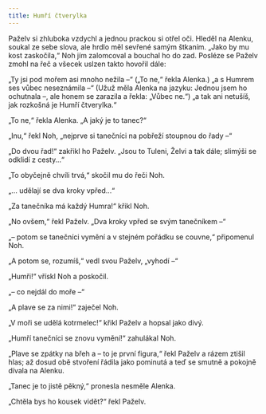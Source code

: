 ```yaml
---
title: Humří čtverylka
---
```


Paželv si zhluboka vzdychl a jednou prackou si otřel oči. Hleděl na Alenku, soukal ze sebe slova, ale hrdlo měl sevřené samým štkaním. „Jako by mu kost zaskočila,“ Noh jím zalomcoval a bouchal ho do zad. Posléze se Paželv zmohl na řeč a všecek uslzen takto hovořil dále:

  

„Ty jsi pod mořem asi mnoho nežila –“ („To ne,“ řekla Alenka.) „a s Humrem ses vůbec neseznámila –“ (Užuž měla Alenka na jazyku: Jednou jsem ho ochutnala –, ale honem se zarazila a řekla: „Vůbec ne.“) „a tak ani netušíš, jak rozkošná je Humří čtverylka.“

„To ne,“ řekla Alenka. „A jaký je to tanec?“

„Inu,“ řekl Noh, „nejprve si tanečníci na pobřeží stoupnou do řady –“

„Do dvou řad!“ zakřikl ho Paželv. „Jsou to Tuleni, Želvi a tak dále; slimýši se odklidí z cesty…“

„To obyčejně chvíli trvá,“ skočil mu do řeči Noh.

„… udělají se dva kroky vpřed…“

„Za tanečníka má každý Humra!“ křikl Noh.

„No ovšem,“ řekl Paželv. „Dva kroky vpřed se svým tanečníkem –“

„– potom se tanečníci vymění a v stejném pořádku se couvne,“ připomenul Noh.

„A potom se, rozumíš,“ vedl svou Paželv, „vyhodí –“

„Humři!“ vřískl Noh a poskočil.

„– co nejdál do moře –“

„A plave se za nimi!“ zaječel Noh.

„V moři se udělá kotrmelec!“ křikl Paželv a hopsal jako divý.

„Humří tanečníci se znovu vymění!“ zahulákal Noh.

„Plave se zpátky na břeh a – to je první figura,“ řekl Paželv a rázem ztišil hlas; až dosud obě stvoření řádila jako pominutá a teď se smutně a pokojně dívala na Alenku.

„Tanec je to jistě pěkný,“ pronesla nesměle Alenka.

„Chtěla bys ho kousek vidět?“ řekl Paželv.
